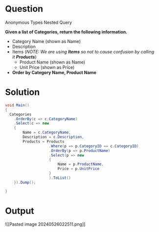 ```table-of-contents
```
# Question
Anonymous Types Nested Query

**Given a list of Categories, return the following information.**

- Category Name (shown as Name)
- Description
- Items (_NOTE: We are using **Items** so not to cause confusion by calling it **Products**_)
    - Product Name (shown as Name)
    - Unit Price (shown as Price)
- **Order by Category Name, Product Name**

# Solution
```cs
void Main()
{
  Categories
  	.OrderBy(c => c.CategoryName)
  	.Select(c => new 
  	{
  		Name = c.CategoryName,
  		Description = c.Description,
  		Products = Products
  					.Where(p => p.CategoryID == c.CategoryID)
  					.OrderBy(p => p.ProductName)
  					.Select(p => new
  					{
  						Name = p.ProductName,
  						Price = p.UnitPrice
  					}
  					).ToList()
  	}).Dump();

}
```

# Output
![[Pasted image 20240526022511.png]]